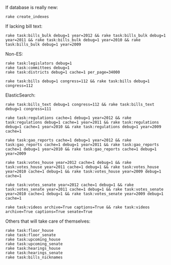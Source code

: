 If database is really new:

	rake create_indexes

If lacking bill text:
	
	rake task:bills_bulk debug=1 year=2012 && rake task:bills_bulk debug=1 year=2011 && rake task:bills_bulk debug=1 year=2010 && rake task:bills_bulk debug=1 year=2009

Non-ES:

	rake task:legislators debug=1
	rake task:committees debug=1
	rake task:districts debug=1 cache=1 per_page=34000

	rake task:bills debug=1 congress=112 && rake task:bills debug=1 congress=112

ElasticSearch:

	rake task:bills_text debug=1 congress=112 && rake task:bills_text debug=1 congress=111

	rake task:regulations cache=1 debug=1 year=2012 && rake task:regulations debug=1 cache=1 year=2011 && rake task:regulations debug=1 cache=1 year=2010 && rake task:regulations debug=1 year=2009 cache=1

	rake task:gao_reports cache=1 debug=1 year=2012 && rake task:gao_reports cache=1 debug=1 year=2011 && rake task:gao_reports cache=1 debug=1 year=2010 && rake task:gao_reports cache=1 debug=1 year=2009

	rake task:votes_house year=2012 cache=1 debug=1 && rake task:votes_house year=2011 cache=1 debug=1 && rake task:votes_house year=2010 cache=1 debug=1 && rake task:votes_house year=2009 debug=1 cache=1

	rake task:votes_senate year=2012 cache=1 debug=1 && rake task:votes_senate year=2011 cache=1 debug=1 && rake task:votes_senate year=2010 cache=1 debug=1 && rake task:votes_senate year=2009 debug=1 cache=1

	rake task:videos archive=True captions=True && rake task:videos archive=True captions=True senate=True

Others that will take care of themselves:

	rake task:floor_house
	rake task:floor_senate
	rake task:upcoming_house
	rake task:upcoming_senate
	rake task:hearings_house
	rake task:hearings_senate
	rake task:bills_nicknames
